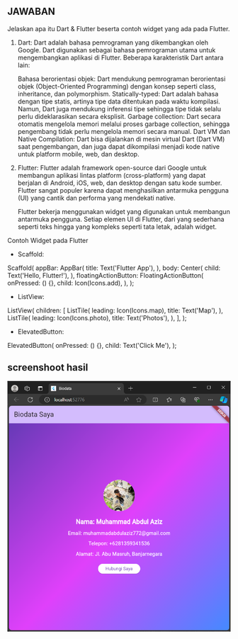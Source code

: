 ## JAWABAN
Jelaskan apa itu Dart & Flutter beserta contoh widget yang ada pada
Flutter.
1. Dart:
Dart adalah bahasa pemrograman yang dikembangkan oleh Google. Dart digunakan sebagai bahasa pemrograman utama untuk mengembangkan aplikasi di Flutter. Beberapa karakteristik Dart antara lain:

    Bahasa berorientasi objek: Dart mendukung pemrograman berorientasi objek (Object-Oriented Programming) dengan konsep seperti class, inheritance, dan polymorphism.
    Statically-typed: Dart adalah bahasa dengan tipe statis, artinya tipe data ditentukan pada waktu kompilasi. Namun, Dart juga mendukung inferensi tipe sehingga tipe tidak selalu perlu dideklarasikan secara eksplisit.
    Garbage collection: Dart secara otomatis mengelola memori melalui proses garbage collection, sehingga pengembang tidak perlu mengelola memori secara manual.
    Dart VM dan Native Compilation: Dart bisa dijalankan di mesin virtual Dart (Dart VM) saat pengembangan, dan juga dapat dikompilasi menjadi kode native untuk platform mobile, web, dan desktop.

2. Flutter:
Flutter adalah framework open-source dari Google untuk membangun aplikasi lintas platform (cross-platform) yang dapat berjalan di Android, iOS, web, dan desktop dengan satu kode sumber. Flutter sangat populer karena dapat menghasilkan antarmuka pengguna (UI) yang cantik dan performa yang mendekati native.

    Flutter bekerja menggunakan widget yang digunakan untuk membangun antarmuka pengguna. Setiap elemen UI di Flutter, dari yang sederhana seperti teks hingga yang kompleks seperti tata letak, adalah widget.

Contoh Widget pada Flutter

- Scaffold:

Scaffold(
  appBar: AppBar(
    title: Text('Flutter App'),
  ),
  body: Center(
    child: Text('Hello, Flutter!'),
  ),
  floatingActionButton: FloatingActionButton(
    onPressed: () {},
    child: Icon(Icons.add),
  ),
);

- ListView:

ListView(
  children: <Widget>[
    ListTile(
      leading: Icon(Icons.map),
      title: Text('Map'),
    ),
    ListTile(
      leading: Icon(Icons.photo),
      title: Text('Photos'),
    ),
  ],
);

- ElevatedButton: 

ElevatedButton(
  onPressed: () {},
  child: Text('Click Me'),
);




## screenshoot hasil
![App Screenshot](./images/image.png)
